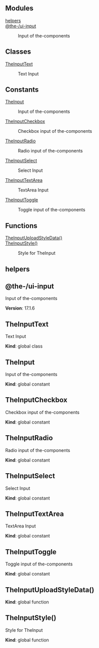 <!--- Code generated by @the-/script-doc. DO NOT EDIT. -->

## Modules

<dl>
<dt><a href="#@the-/ui.input.module_helpers">helpers</a></dt>
<dd></dd>
<dt><a href="#module_@the-/ui-input">@the-/ui-input</a></dt>
<dd><p>Input of the-components</p>
</dd>
</dl>

## Classes

<dl>
<dt><a href="#TheInputText">TheInputText</a></dt>
<dd><p>Text Input</p>
</dd>
</dl>

## Constants

<dl>
<dt><a href="#TheInput">TheInput</a></dt>
<dd><p>Input of the-components</p>
</dd>
<dt><a href="#TheInputCheckbox">TheInputCheckbox</a></dt>
<dd><p>Checkbox input of the-components</p>
</dd>
<dt><a href="#TheInputRadio">TheInputRadio</a></dt>
<dd><p>Radio input of the-components</p>
</dd>
<dt><a href="#TheInputSelect">TheInputSelect</a></dt>
<dd><p>Select Input</p>
</dd>
<dt><a href="#TheInputTextArea">TheInputTextArea</a></dt>
<dd><p>TextArea Input</p>
</dd>
<dt><a href="#TheInputToggle">TheInputToggle</a></dt>
<dd><p>Toggle input of the-components</p>
</dd>
</dl>

## Functions

<dl>
<dt><a href="#TheInputUploadStyleData">TheInputUploadStyleData()</a></dt>
<dd></dd>
<dt><a href="#TheInputStyle">TheInputStyle()</a></dt>
<dd><p>Style for TheInput</p>
</dd>
</dl>

<a name="@the-/ui.input.module_helpers"></a>

## helpers
<a name="module_@the-/ui-input"></a>

## @the-/ui-input
Input of the-components

**Version**: 17.1.6  
<a name="TheInputText"></a>

## TheInputText
Text Input

**Kind**: global class  
<a name="TheInput"></a>

## TheInput
Input of the-components

**Kind**: global constant  
<a name="TheInputCheckbox"></a>

## TheInputCheckbox
Checkbox input of the-components

**Kind**: global constant  
<a name="TheInputRadio"></a>

## TheInputRadio
Radio input of the-components

**Kind**: global constant  
<a name="TheInputSelect"></a>

## TheInputSelect
Select Input

**Kind**: global constant  
<a name="TheInputTextArea"></a>

## TheInputTextArea
TextArea Input

**Kind**: global constant  
<a name="TheInputToggle"></a>

## TheInputToggle
Toggle input of the-components

**Kind**: global constant  
<a name="TheInputUploadStyleData"></a>

## TheInputUploadStyleData()
**Kind**: global function  
<a name="TheInputStyle"></a>

## TheInputStyle()
Style for TheInput

**Kind**: global function  
